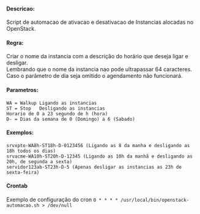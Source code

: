  #### Descricao:  
 Script de automacao de ativacao e desativacao de Instancias alocadas no OpenStack.  
 
 #### Regra:   
 Criar o nome da instancia com a descrição do horário que deseja ligar e desligar.  
 Lembrando que o nome da instancia nao pode ultrapassar 64 caracteres.  
 Caso o parâmetro de dia seja omitido o agendamento não funcionará.  
 
#### Parametros:
   
    WA = Walkup Ligando as instancias
    ST = Stop   Desligando as instancias
    Horario de 0 a 23 segundo de h (hora)
    D- = Dias da semana de 0 (Domingo) a 6 (Sabado)
 
#### Exemplos:
 
    srvxpto-WA8h-ST18h-D-0123456 (Ligando as 8 da manha e desligando as 18h todos os dias)
    srvacme-WA10h-ST20h-D-12345 (Ligando as 10h da manhã e desligando as 20h, de segunda a sexta)
    servidor123ab-ST23h-D-5 (Apenas desligar as instancias as 23h de sexta-feira)
  
#### Crontab 
Exemplo de configuração do cron
    `0 * * * * /usr/local/bin/openstack-automacao.sh > /dev/null`
